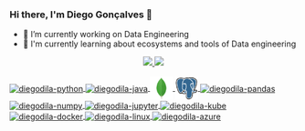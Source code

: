 ### Hi there, I'm Diego Gonçalves  👋
- 🔭 I’m currently working on Data Engineering
- 🌱 I'm currently learning about ecosystems and tools of Data engineering
<div align="center">
  <a href="https://github.com/diegodila">
  <img height="180em" src="https://github-readme-stats.vercel.app/api?username=diegodila&show_icons=true&theme=blueberry&include_all_commits=true&count_private=true"/>
  <img height="180em" src="https://github-readme-stats.vercel.app/api/top-langs/?username=diegodila&layout=compact&langs_count=7&theme=algolia"/>
</div>
<div style="display: inline_block"><br>
  <img align="center" alt="diegodila-python" height="40" width="40" src="https://cdn.jsdelivr.net/gh/devicons/devicon/icons/python/python-original.svg">
  <img align="center" alt="diegodila-java" height="40" width="40" src="https://cdn.jsdelivr.net/gh/devicons/devicon/icons/java/java-original.svg">
  <img align="center" alt="diegodila-mongo" height="40" width="40" src="https://raw.githubusercontent.com/devicons/devicon/master/icons/mongodb/mongodb-original.svg">
  <img align="center" alt="diegodila-postegresql" height="40" width="40" src="https://raw.githubusercontent.com/devicons/devicon/master/icons/postgresql/postgresql-original.svg">
  <img align="center" alt="diegodila-pandas" height="40" width="40" src="https://cdn.jsdelivr.net/gh/devicons/devicon/icons/pandas/pandas-original-wordmark.svg">
  <img align="center" alt="diegodila-numpy" height="40" width="40" src="https://cdn.jsdelivr.net/gh/devicons/devicon/icons/numpy/numpy-original.svg">
  <img align="center" alt="diegodila-jupyter" height="40" width="40" src="https://cdn.jsdelivr.net/gh/devicons/devicon/icons/jupyter/jupyter-original-wordmark.svg">
  <img align="center" alt="diegodila-kube" height="49" width="40" src="https://cdn.jsdelivr.net/gh/devicons/devicon/icons/kubernetes/kubernetes-plain.svg">
  <img align="center" alt="diegodila-docker" height="40" width="40" src="https://cdn.jsdelivr.net/gh/devicons/devicon/icons/docker/docker-original.svg">
  <img align="center" alt="diegodila-linux" height="40" width="40" src="https://cdn.jsdelivr.net/gh/devicons/devicon/icons/linux/linux-original.svg">
  <img align="center" alt="diegodila-azure" height="40" width="40" src="https://cdn.jsdelivr.net/gh/devicons/devicon/icons/azure/azure-original.svg">
</div>
